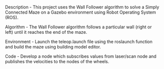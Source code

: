 Description - This project uses the Wall Follower algorithm to solve a Simply Connected Maze on a Gazebo environment using Robot Operating System (ROS). 

Algorithm - The Wall Follower algorithm follows a particular wall (right or left) until it reaches the end of the maze. 

Environment - Launch the teleop.launch file using the roslaunch function and build the maze using building model editor. 

Code - Develop a node which subscribes values from laser/scan node and publishes the velocities to the nodes of the wheels.
